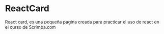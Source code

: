 # ReactCard
React card, es una pequeña pagina creada para practicar el uso de react en el curso de Scrimba.com
